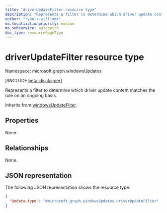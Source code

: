 ```yaml
---
title: "driverUpdateFilter resource type"
description: "Represents a filter to determine which driver update content matches the rule on an ongoing basis."
author: "ryan-k-williams"
ms.localizationpriority: medium
ms.subservice: autopatch
doc_type: resourcePageType
---
```


# driverUpdateFilter resource type

Namespace: microsoft.graph.windowsUpdates

[!INCLUDE [beta-disclaimer](../../includes/beta-disclaimer.md)]

Represents a filter to determine which driver update content matches the rule on an ongoing basis.

Inherits from [windowsUpdateFilter](../resources/windowsupdates-windowsupdatefilter.md).

## Properties
None.

## Relationships
None.

## JSON representation
The following JSON representation shows the resource type.
<!-- {
  "blockType": "resource",
  "@odata.type": "microsoft.graph.windowsUpdates.driverUpdateFilter"
}
-->
``` json
{
  "@odata.type": "#microsoft.graph.windowsUpdates.driverUpdateFilter"
}
```
